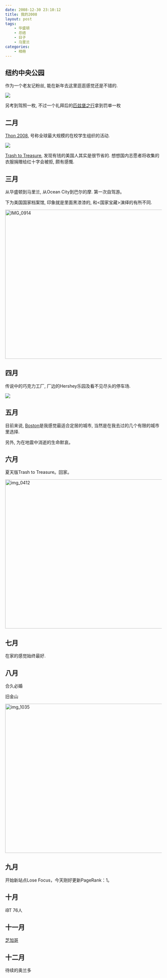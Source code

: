 ```yaml
---
date: 2008-12-30 23:10:12
title: 我的2008
layout: post
tags:
    - 华盛顿
    - 总结
    - 日子
    - 马里兰
categories:
    - 相冊
---
```

## 纽约中央公园

作为一个老友记粉丝, 能在新年去这里逛逛感觉还是不错的.

![](http://farm8.staticflickr.com/7091/6997597180_b5c07c8e1f_z.jpg)

另考到驾照一枚, 不过一个礼拜后的[匹兹堡之行](http://ztpala.com/2007/11/21/pittsburgh/)拿到罚单一枚

## 二月
[Thon 2008](http://ztpala.com/2008/02/24/thon-2008/), 号称全球最大规模的在校学生组织的活动.

![](http://farm8.staticflickr.com/7263/6997760624_816d9573ef_z.jpg)

[Trash to Treasure](http://ztpala.com/2008/02/10/trash-to-treasure/), 发现有钱的美国人其实是很节省的. 想想国内志愿者将收集的衣服捐赠给红十字会被拒, 颇有感慨.

## 三月
从华盛顿到马里兰, 从Ocean City到巴尔的摩. 第一次自驾游。

下为美国国家档案馆, 印象就是里面黑漆漆的, 和&lt;国家宝藏&gt;演绎的有所不同.

<a href="http://www.flickr.com/photos/ztpala/7143873181/" title="IMG_0914 by ztpala, on Flickr"><img src="http://farm9.staticflickr.com/8151/7143873181_ec4de1ff2d_z.jpg" width="640" height="480" alt="IMG_0914"></a>

## 四月
传说中的巧克力工厂, 厂边的Hershey乐园及看不见尽头的停车场.

![](http://farm6.staticflickr.com/5115/7143890763_fd97fd03f6_z.jpg)

## 五月
目前来说, [Boston](http://ztpala.com/2008/05/26/boston/)是我感觉最适合定居的城市, 当然是在我去过的几个有限的城市里选择.

另外, 为在地震中消逝的生命默哀。

## 六月
夏天版Trash to Treasure。回家。

<a href="http://www.flickr.com/photos/ztpala/7143954633/" title="img_0412 by ztpala, on Flickr"><img src="http://farm6.staticflickr.com/5155/7143954633_a747b7b924_z.jpg" width="640" height="480" alt="img_0412"></a>

## 七月
在家的感觉始终最好.

## 八月

合久必婚

旧金山

<a href="http://www.flickr.com/photos/ztpala/7143978001/" title="img_1035 by ztpala, on Flickr"><img src="http://farm8.staticflickr.com/7209/7143978001_161eb7c376_z.jpg" width="640" height="480" alt="img_1035"></a>

## 九月
开始新站点Lose Focus，今天刚好更新PageRank：1。

## 十月
iBT 76人

## 十一月
[芝加哥](http://ztpala.com/2008/12/01/chicago/)

## 十二月
待续的奥兰多
